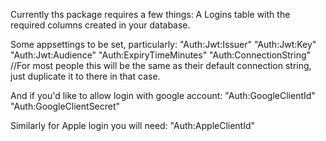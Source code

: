 Currently ths package requires a few things:
A Logins table with the required columns created in your database.

Some appsettings to be set, particularly:
"Auth:Jwt:Issuer"
"Auth:Jwt:Key"
"Auth:Jwt:Audience"
"Auth:ExpiryTimeMinutes"
"Auth:ConnectionString" //For most people this will be the same as their default connection string, just duplicate it to there in that case.

And if you'd like to allow login with google account:
"Auth:GoogleClientId"
"Auth:GoogleClientSecret"

Similarly for Apple login you will need:
"Auth:AppleClientId"
